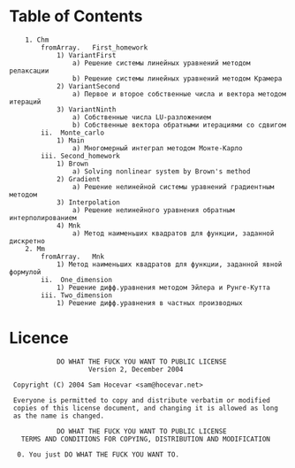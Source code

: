 # Table of Contents #
		1. Chm
			fromArray.   First_homework
				1) VariantFirst
					a) Решение системы линейных уравнений методом релаксации
					b) Решение системы линейных уравнений методом Крамера
				2) VariantSecond
					a) Первое и второе собственные числа и вектора методом итераций
				3) VariantNinth
					a) Собственные числа LU-разложением
					b) Собственные вектора обратными итерациями со сдвигом
			ii.  Monte_carlo
				1) Main
					a) Многомерный интеграл методом Монте-Карло
			iii. Second_homework
				1) Brown
					a) Solving nonlinear system by Brown's method
				2) Gradient
					a) Решение нелинейной системы уравнений градиентным методом
				3) Interpolation
					a) Решение нелинейного уравнения обратным интерполированием
				4) Mnk
					a) Метод наименьших квадратов для функции, заданной дискретно
		2. Mm
			fromArray.   Mnk
				1) Метод наименьших квадратов для функции, заданной явной формулой
			ii.  One_dimension
				1) Решение дифф.уравнения методом Эйлера и Рунге-Кутта
			iii. Two_dimension
				1) Решение дифф.уравнения в частных производных


# Licence #
```
            DO WHAT THE FUCK YOU WANT TO PUBLIC LICENSE
                    Version 2, December 2004

 Copyright (C) 2004 Sam Hocevar <sam@hocevar.net>

 Everyone is permitted to copy and distribute verbatim or modified
 copies of this license document, and changing it is allowed as long
 as the name is changed.

            DO WHAT THE FUCK YOU WANT TO PUBLIC LICENSE
   TERMS AND CONDITIONS FOR COPYING, DISTRIBUTION AND MODIFICATION

  0. You just DO WHAT THE FUCK YOU WANT TO.
```
